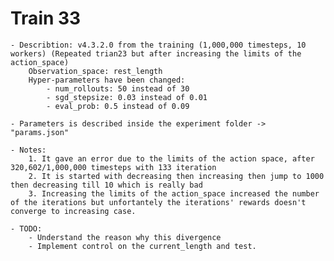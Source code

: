 # Train 33
	
	- Describtion: v4.3.2.0 from the training (1,000,000 timesteps, 10 workers) (Repeated trian23 but after increasing the limits of the action_space)
		Observation_space: rest_length
		Hyper-parameters have been changed:
			- num_rollouts: 50 instead of 30
			- sgd_stepsize: 0.03 instead of 0.01
			- eval_prob: 0.5 instead of 0.09

	- Parameters is described inside the experiment folder -> "params.json"

	- Notes:
		1. It gave an error due to the limits of the action space, after 320,602/1,000,000 timesteps with 133 iteration
		2. It is started with decreasing then increasing then jump to 1000 then decreasing till 10 which is really bad
		3. Increasing the limits of the action_space increased the number of the iterations but unfortantely the iterations' rewards doesn't converge to increasing case.
	
	- TODO:
		- Understand the reason why this divergence
		- Implement control on the current_length and test.
